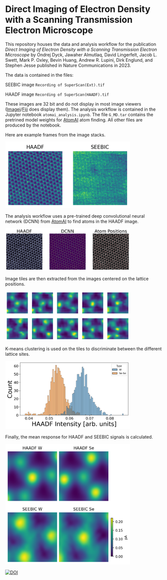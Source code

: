 # Direct Imaging of Electron Density with a Scanning Transmission Electron Microscope

This repository houses the data and analysis workflow for the publication *Direct Imaging of Electron Density with a Scanning Transmission Electron Microscope* by Ondrej Dyck, Jawaher Almutlaq, David Lingerfelt, Jacob L. Swett, Mark P. Oxley, Bevin Huang, Andrew R. Lupini, Dirk Englund, and Stephen Jesse  published in Nature Communications in 2023.

The data is contained in the files:

SEEBIC image `Recording of SuperScan(Ext).tif`

HAADF image `Recording of SuperScan(HAADF).tif`

These images are 32 bit and do not display in most image viewers ([Imagej](https://imagej.nih.gov/ij/)/[Fiji](https://imagej.net/software/fiji/) does display them). The analysis workflow is contained in the Jupyter notebook `atomai_analysis.ipynb`. The file `G_MD.tar` contains the pretrined model weights for [AtomAI](https://github.com/pycroscopy/atomai/) atom finding. All other files are produced by the notebook.

Here are example frames from the image stacks.

[<img src="Recording_of_SuperScan_(HAADF)_HAADF_SEEBIC_comparison.png" width="400"/>](Recording_of_SuperScan_(HAADF)_HAADF_SEEBIC_comparison.png)

The analysis workflow uses a pre-trained deep convolutional neural network (DCNN) from [AtomAI](https://github.com/pycroscopy/atomai/) to find atoms in the HAADF image.

[<img src="Recording_of_SuperScan_(HAADF)_DCNN.png" width="400"/>](Recording_of_SuperScan_(HAADF)_DCNN.png)

Image tiles are then extracted from the images centered on the lattice positions.

[<img src="Recording_of_SuperScan_(HAADF)_example_tiles.png" width="400"/>](Recording_of_SuperScan_(HAADF)_example_tiles.png)

K-means clustering is used on the tiles to discriminate between the different lattice sites.

[<img src="Recording_of_SuperScan_(HAADF)_classified_histogram.png" width="400"/>](Recording_of_SuperScan_(HAADF)_classified_histogram.png)

Finally, the mean response for HAADF and SEEBIC signals is calculated.

[<img src="Recording_of_SuperScan_(HAADF)_mean_response.png" width="400"/>](Recording_of_SuperScan_(HAADF)_mean_response.png)

[![DOI](https://zenodo.org/badge/569360327.svg)](https://zenodo.org/badge/latestdoi/569360327)

